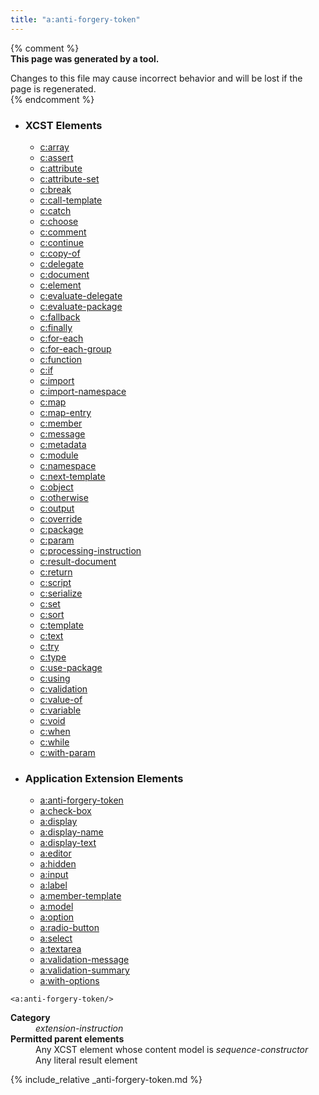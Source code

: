```yaml
---
title: "a:anti-forgery-token"
---
```


{% comment %}  
**This page was generated by a tool.**  

Changes to this file may cause incorrect behavior and will be lost if the page is
regenerated.  
{% endcomment %}

<nav role="navigation" class="browser">
   <div>
      <ul>
         <li>
            <h3>XCST Elements</h3>
            <ul>
               <li><a href="../c/array.html">c:array</a></li>
               <li><a href="../c/assert.html">c:assert</a></li>
               <li><a href="../c/attribute.html">c:attribute</a></li>
               <li><a href="../c/attribute-set.html">c:attribute-set</a></li>
               <li><a href="../c/break.html">c:break</a></li>
               <li><a href="../c/call-template.html">c:call-template</a></li>
               <li><a href="../c/catch.html">c:catch</a></li>
               <li><a href="../c/choose.html">c:choose</a></li>
               <li><a href="../c/comment.html">c:comment</a></li>
               <li><a href="../c/continue.html">c:continue</a></li>
               <li><a href="../c/copy-of.html">c:copy-of</a></li>
               <li><a href="../c/delegate.html">c:delegate</a></li>
               <li><a href="../c/document.html">c:document</a></li>
               <li><a href="../c/element.html">c:element</a></li>
               <li><a href="../c/evaluate-delegate.html">c:evaluate-delegate</a></li>
               <li><a href="../c/evaluate-package.html">c:evaluate-package</a></li>
               <li><a href="../c/fallback.html">c:fallback</a></li>
               <li><a href="../c/finally.html">c:finally</a></li>
               <li><a href="../c/for-each.html">c:for-each</a></li>
               <li><a href="../c/for-each-group.html">c:for-each-group</a></li>
               <li><a href="../c/function.html">c:function</a></li>
               <li><a href="../c/if.html">c:if</a></li>
               <li><a href="../c/import.html">c:import</a></li>
               <li><a href="../c/import-namespace.html">c:import-namespace</a></li>
               <li><a href="../c/map.html">c:map</a></li>
               <li><a href="../c/map-entry.html">c:map-entry</a></li>
               <li><a href="../c/member.html">c:member</a></li>
               <li><a href="../c/message.html">c:message</a></li>
               <li><a href="../c/metadata.html">c:metadata</a></li>
               <li><a href="../c/module.html">c:module</a></li>
               <li><a href="../c/namespace.html">c:namespace</a></li>
               <li><a href="../c/next-template.html">c:next-template</a></li>
               <li><a href="../c/object.html">c:object</a></li>
               <li><a href="../c/otherwise.html">c:otherwise</a></li>
               <li><a href="../c/output.html">c:output</a></li>
               <li><a href="../c/override.html">c:override</a></li>
               <li><a href="../c/package.html">c:package</a></li>
               <li><a href="../c/param.html">c:param</a></li>
               <li><a href="../c/processing-instruction.html">c:processing-instruction</a></li>
               <li><a href="../c/result-document.html">c:result-document</a></li>
               <li><a href="../c/return.html">c:return</a></li>
               <li><a href="../c/script.html">c:script</a></li>
               <li><a href="../c/serialize.html">c:serialize</a></li>
               <li><a href="../c/set.html">c:set</a></li>
               <li><a href="../c/sort.html">c:sort</a></li>
               <li><a href="../c/template.html">c:template</a></li>
               <li><a href="../c/text.html">c:text</a></li>
               <li><a href="../c/try.html">c:try</a></li>
               <li><a href="../c/type.html">c:type</a></li>
               <li><a href="../c/use-package.html">c:use-package</a></li>
               <li><a href="../c/using.html">c:using</a></li>
               <li><a href="../c/validation.html">c:validation</a></li>
               <li><a href="../c/value-of.html">c:value-of</a></li>
               <li><a href="../c/variable.html">c:variable</a></li>
               <li><a href="../c/void.html">c:void</a></li>
               <li><a href="../c/when.html">c:when</a></li>
               <li><a href="../c/while.html">c:while</a></li>
               <li><a href="../c/with-param.html">c:with-param</a></li>
            </ul>
         </li>
         <li>
            <h3>Application Extension Elements</h3>
            <ul>
               <li><a href="../a/anti-forgery-token.html" class="active">a:anti-forgery-token</a></li>
               <li><a href="../a/check-box.html">a:check-box</a></li>
               <li><a href="../a/display.html">a:display</a></li>
               <li><a href="../a/display-name.html">a:display-name</a></li>
               <li><a href="../a/display-text.html">a:display-text</a></li>
               <li><a href="../a/editor.html">a:editor</a></li>
               <li><a href="../a/hidden.html">a:hidden</a></li>
               <li><a href="../a/input.html">a:input</a></li>
               <li><a href="../a/label.html">a:label</a></li>
               <li><a href="../a/member-template.html">a:member-template</a></li>
               <li><a href="../a/model.html">a:model</a></li>
               <li><a href="../a/option.html">a:option</a></li>
               <li><a href="../a/radio-button.html">a:radio-button</a></li>
               <li><a href="../a/select.html">a:select</a></li>
               <li><a href="../a/textarea.html">a:textarea</a></li>
               <li><a href="../a/validation-message.html">a:validation-message</a></li>
               <li><a href="../a/validation-summary.html">a:validation-summary</a></li>
               <li><a href="../a/with-options.html">a:with-options</a></li>
            </ul>
         </li>
      </ul>
   </div>
</nav>
<div class="ref-element-syntax language-xml highlighter-rouge"><pre class="highlight"><code><span class="nt">&lt;a:anti-forgery-token</span>/&gt;</code></pre></div>
<dl>
   <dt><b>Category</b></dt>
   <dd><i>extension-instruction</i></dd>
   <dt><b>Permitted parent elements</b></dt>
   <dd>Any XCST element whose content model is <i>sequence-constructor</i></dd>
   <dd>Any literal result element</dd>
</dl>

{% include_relative _anti-forgery-token.md %}
